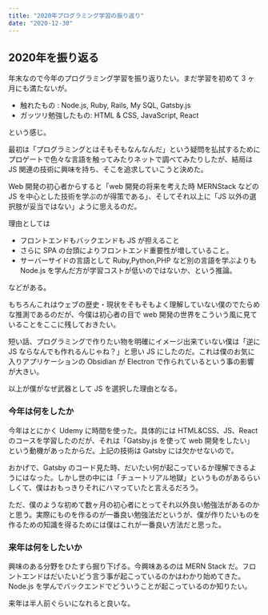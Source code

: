 ```yaml
---
title: "2020年プログラミング学習の振り返り"
date: "2020-12-30"
---
```


## 2020年を振り返る

年末なので今年のプログラミング学習を振り返りたい。まだ学習を初めて 3 ヶ月にも満たないが。

- 触れたもの : Node.js, Ruby, Rails, My SQL, Gatsby.js
- ガッツリ勉強したもの: HTML & CSS, JavaScript, React

という感じ。

最初は「プログラミングとはそもそもなんなんだ」という疑問を払拭するためにプロゲートで色々な言語を触ってみたりネットで調べてみたりしたが、結局は JS 関連の技術に興味を持ち、そこを追求していこうと決めた。

Web 開発の初心者からすると「web 開発の将来を考えた時 MERNStack などの JS を中心とした技術を学ぶのが得策である」、そしてそれ以上に「JS 以外の選択肢が妥当ではない」ように思えるのだ。

理由としては

- フロントエンドもバックエンドも JS が担えること
- さらに SPA の台頭によりフロントエンド重要性が増していること。
- サーバーサイドの言語として Ruby,Python,PHP など別の言語を学ぶよりも Node.js を学んだ方が学習コストが低いのではないか、という推論。

などがある。


もちろんこれはウェブの歴史・現状をそもそもよく理解していない僕のでたらめな推測であるのだが、今僕は初心者の目で web 開発の世界をこういう風に見ていることをここに残しておきたい。

短い話、プログラミングで作りたい物を明確にイメージ出来ていない僕は「逆に JS ならなんでも作れるんじゃね？」と思い JS にしたのだ。これは僕のお気に入りアプリケーションの Obsidian が Electron で作られているという事の影響が大きい。

以上が僕がなぜ武器として JS を選択した理由となる。

### 今年は何をしたか

今年はとにかく Udemy に時間を使った。具体的には HTML&CSS、JS、React のコースを学習したのだが、それは「Gatsby.js を使って web 開発をしたい」という動機があったからだ。上記の技術は Gatsby には欠かせないので。

おかげで、Gatsby のコード見た時、だいたい何が起こっているか理解できるようにはなった。しかし世の中には「チュートリアル地獄」というものがあるらいしくて、僕はおもっきりそれにハマっていたと言えるだろう。

ただ、僕のような初めて数ヶ月の初心者にとってそれ以外良い勉強法があるのかと思う。実際にものを作るのが一番良い勉強法だというが、僕が作りたいものを作るための知識を得るためには僕はこれが一番良い方法だと思った。

### 来年は何をしたいか

興味のある分野をひたすら掘り下げる。今興味あるのは MERN Stack だ。フロントエンドはだいたいどう言う事が起こっているのかはわかり始めてきた。Node.js を学んでバックエンドでどういうことが起こっているのか知りたい。

来年は半人前ぐらいになれると良いな。
